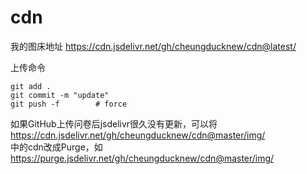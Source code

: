 # cdn
我的图床地址
https://cdn.jsdelivr.net/gh/cheungducknew/cdn@latest/

上传命令
```
git add . 
git commit -m "update" 
git push -f		   # force
```
如果GitHub上传问卷后jsdelivr很久没有更新，可以将
https://cdn.jsdelivr.net/gh/cheungducknew/cdn@master/img/  
中的cdn改成Purge，如
https://purge.jsdelivr.net/gh/cheungducknew/cdn@master/img/ 
